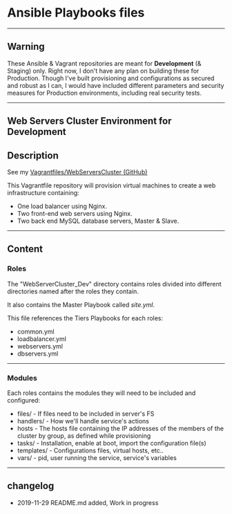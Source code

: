 # Ansible Playbooks files

----
## Warning
These Ansible & Vagrant repositories are meant for **Development** (& Staging) only. Right now, I don't have any plan on building these for Production. Though I've built provisioning and configurations as secured and robust as I can, I would have included different parameters and security measures for Production environments, including real security tests.

----
## Web Servers Cluster Environment for Development

## Description
See my [Vagrantfiles/WebServersCluster (GitHub)](https://github.com/t0m-a/Vagrantfiles/tree/master/WebServerCluster)

This Vagrantfile repository will provision virtual machines to create a web infrastructure containing:

- One load balancer using Nginx.
- Two front-end web servers using Nginx.
- Two back end MySQL database servers, Master & Slave.

----
## Content
### Roles
The "WebServerCluster\_Dev" directory contains roles divided into different directories named after the roles they contain.

It also contains the Master Playbook called *site.yml*.

This file references the Tiers Playbooks for each roles:

 - common.yml
 - loadbalancer.yml
 - webservers.yml
 - dbservers.yml

----
### Modules
Each roles contains the modules they will need to be included and configured:

- files/ - If files need to be included in server's FS
- handlers/ - How we'll handle service's actions
- hosts - The hosts file containing the IP addresses of the members of the cluster by group, as defined while provisioning
- tasks/ - Installation, enable at boot, import the configuration file(s)
- templates/ - Configurations files, virtual hosts, etc..
- vars/ - pid, user running the service, service's variables

----
## changelog
* 2019-11-29 README.md added, Work in progress